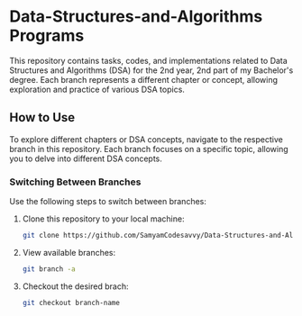 # Data-Structures-and-Algorithms Programs
This repository contains tasks, codes, and implementations related to Data Structures and Algorithms (DSA) for the 2nd year, 2nd part of my Bachelor's degree. Each branch represents a different chapter or concept, allowing exploration and practice of various DSA topics.
## How to Use
To explore different chapters or DSA concepts, navigate to the respective branch in this repository. Each branch focuses on a specific topic, allowing you to delve into different DSA concepts.
### Switching Between Branches
Use the following steps to switch between branches:
1. Clone this repository to your local machine:
   ```bash
   git clone https://github.com/SamyamCodesavvy/Data-Structures-and-Algorithms.git
2. View available branches:
   ```bash
   git branch -a
3. Checkout the desired brach:
   ```bash
   git checkout branch-name
